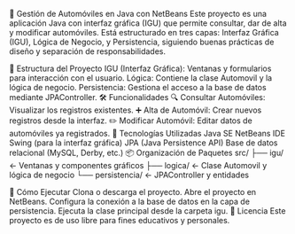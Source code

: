 🚗 Gestión de Automóviles en Java con NetBeans
Este proyecto es una aplicación Java con interfaz gráfica (IGU) que permite consultar, dar de alta y modificar automóviles. Está estructurado en tres capas: Interfaz Gráfica (IGU), Lógica de Negocio, y Persistencia, siguiendo buenas prácticas de diseño y separación de responsabilidades.

🧱 Estructura del Proyecto
IGU (Interfaz Gráfica): Ventanas y formularios para interacción con el usuario.
Lógica: Contiene la clase Automovil y la lógica de negocio.
Persistencia: Gestiona el acceso a la base de datos mediante JPAController.
🛠️ Funcionalidades
🔍 Consultar Automóviles: Visualizar los registros existentes.
➕ Alta de Automóvil: Crear nuevos registros desde la interfaz.
✏️ Modificar Automóvil: Editar datos de automóviles ya registrados.
🧰 Tecnologías Utilizadas
Java SE
NetBeans IDE
Swing (para la interfaz gráfica)
JPA (Java Persistence API)
Base de datos relacional (MySQL, Derby, etc.)
📦 Organización de Paquetes
src/ 
├── igu/ ← Ventanas y componentes gráficos 
├── logica/ ← Clase Automovil y lógica de negocio 
└── persistencia/ ← JPAController y entidades

🚀 Cómo Ejecutar
Clona o descarga el proyecto.
Abre el proyecto en NetBeans.
Configura la conexión a la base de datos en la capa de persistencia.
Ejecuta la clase principal desde la carpeta igu.
📄 Licencia
Este proyecto es de uso libre para fines educativos y personales.
